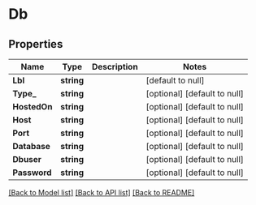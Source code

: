 # Db

## Properties
Name | Type | Description | Notes
------------ | ------------- | ------------- | -------------
**Lbl** | **string** |  | [default to null]
**Type_** | **string** |  | [optional] [default to null]
**HostedOn** | **string** |  | [optional] [default to null]
**Host** | **string** |  | [optional] [default to null]
**Port** | **string** |  | [optional] [default to null]
**Database** | **string** |  | [optional] [default to null]
**Dbuser** | **string** |  | [optional] [default to null]
**Password** | **string** |  | [optional] [default to null]

[[Back to Model list]](../README.md#documentation-for-models) [[Back to API list]](../README.md#documentation-for-api-endpoints) [[Back to README]](../README.md)


